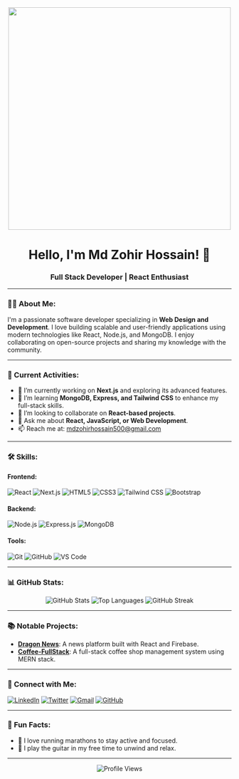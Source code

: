 <div align="center">
  <img height="500" src="https://i.ibb.co.com/p6dvnD47/Zohir.png" />
</div>

<h1 align="center">Hello, I'm Md Zohir Hossain! 👋</h1>
<h3 align="center">Full Stack Developer | React Enthusiast</h3>

---

### 👨‍💻 About Me:
I'm a passionate software developer specializing in **Web Design and Development**. I love building scalable and user-friendly applications using modern technologies like React, Node.js, and MongoDB. I enjoy collaborating on open-source projects and sharing my knowledge with the community.

---

### 🚀 Current Activities:
- 🔭 I’m currently working on **Next.js** and exploring its advanced features.
- 🌱 I’m learning **MongoDB, Express, and Tailwind CSS** to enhance my full-stack skills.
- 👯 I’m looking to collaborate on **React-based projects**.
- 💬 Ask me about **React, JavaScript, or Web Development**.
- 📫 Reach me at: [mdzohirhossain500@gmail.com](mailto:mdzohirhossain500@gmail.com)

---

### 🛠 Skills:

#### Frontend:
![React](https://img.shields.io/badge/-React-61DAFB?style=flat-square&logo=react&logoColor=black)
![Next.js](https://img.shields.io/badge/-Next.js-000000?style=flat-square&logo=next.js&logoColor=white)
![HTML5](https://img.shields.io/badge/-HTML5-E34F26?style=flat-square&logo=html5&logoColor=white)
![CSS3](https://img.shields.io/badge/-CSS3-1572B6?style=flat-square&logo=css3&logoColor=white)
![Tailwind CSS](https://img.shields.io/badge/-Tailwind%20CSS-06B6D4?style=flat-square&logo=tailwind-css&logoColor=white)
![Bootstrap](https://img.shields.io/badge/-Bootstrap-7952B3?style=flat-square&logo=bootstrap&logoColor=white)

#### Backend:
![Node.js](https://img.shields.io/badge/-Node.js-339933?style=flat-square&logo=node.js&logoColor=white)
![Express.js](https://img.shields.io/badge/-Express.js-000000?style=flat-square&logo=express&logoColor=white)
![MongoDB](https://img.shields.io/badge/-MongoDB-47A248?style=flat-square&logo=mongodb&logoColor=white)

#### Tools:
![Git](https://img.shields.io/badge/-Git-F05032?style=flat-square&logo=git&logoColor=white)
![GitHub](https://img.shields.io/badge/-GitHub-181717?style=flat-square&logo=github&logoColor=white)
![VS Code](https://img.shields.io/badge/-VS%20Code-007ACC?style=flat-square&logo=visual-studio-code&logoColor=white)

---

### 📊 GitHub Stats:

<div align="center">
  <img src="https://github-readme-stats.vercel.app/api?username=zohir26&show_icons=true&theme=dark" alt="GitHub Stats" />
  <img src="https://github-readme-stats.vercel.app/api/top-langs/?username=zohir26&layout=compact&theme=dark" alt="Top Languages" />
  <img src="https://github-readme-streak-stats.herokuapp.com/?user=zohir26&theme=dark" alt="GitHub Streak" />
</div>

---

### 📚 Notable Projects:
- [**Dragon News**](https://github.com/zohir26/dragon_news): A news platform built with React and Firebase.
- [**Coffee-FullStack**](https://github.com/zohir26/coffee-fullstack): A full-stack coffee shop management system using MERN stack.

---

### 🔗 Connect with Me:
[![LinkedIn](https://img.shields.io/badge/-LinkedIn-0A66C2?style=flat-square&logo=linkedin)](https://www.linkedin.com/in/md-zohir-hossain-018b641b2/)
[![Twitter](https://img.shields.io/badge/-Twitter-1DA1F2?style=flat-square&logo=twitter)](https://x.com/500JahirRaihan)
[![Gmail](https://img.shields.io/badge/-Gmail-EA4335?style=flat-square&logo=gmail)](mailto:mdzohirhossain500@gmail.com)
[![GitHub](https://img.shields.io/badge/-GitHub-181717?style=flat-square&logo=github)](https://github.com/zohir26)

---

### 🎉 Fun Facts:
- 🏃 I love running marathons to stay active and focused.
- 🎸 I play the guitar in my free time to unwind and relax.

---

<div align="center">
  <img src="https://komarev.com/ghpvc/?username=zohir26&style=flat-square&color=blue" alt="Profile Views" />
</div>
